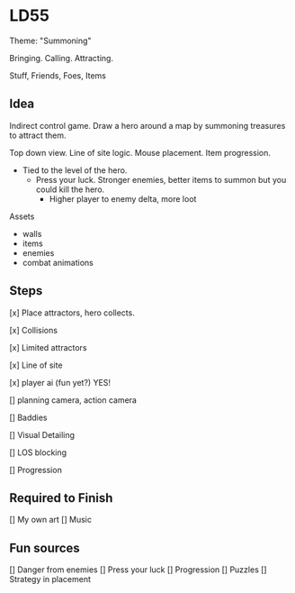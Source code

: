 # LD55

Theme: "Summoning"

Bringing. Calling. Attracting.

Stuff, Friends, Foes, Items


## Idea

Indirect control game. Draw a hero around a map by summoning treasures to attract them.

Top down view.
Line of site logic.
Mouse placement.
Item progression.
- Tied to the level of the hero.
  - Press your luck. Stronger enemies, better items to summon but you could kill the hero.
    - Higher player to enemy delta, more loot

Assets
- walls
- items
- enemies
- combat animations


## Steps

[x] Place attractors, hero collects.

[x] Collisions

[x] Limited attractors

[x] Line of site

[x] player ai (fun yet?) YES!

[] planning camera, action camera

[] Baddies

[] Visual Detailing

[] LOS blocking

[] Progression

## Required to Finish

[] My own art
[] Music

## Fun sources

[] Danger from enemies
   [] Press your luck
[] Progression
[] Puzzles
   [] Strategy in placement
